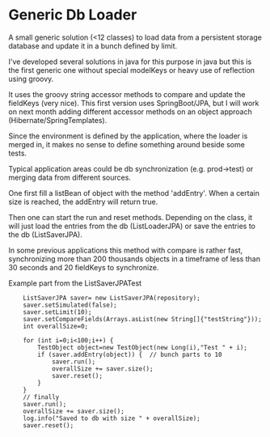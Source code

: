 # Generic Db Loader
A small generic solution (<12 classes) to load data from a persistent storage database and update it in a bunch defined by limit.

I've developed several solutions in java for this purpose in java but this is the first generic one without special modelKeys or heavy use of reflection using groovy. 

It uses the groovy string accessor methods to compare and update the fieldKeys (very nice). This first version uses SpringBoot/JPA, but I will work on next month adding different accessor methods on an object approach (Hibernate/SpringTemplates).

Since the environment is defined by the application, where the loader is merged in, it makes no sense to define something around beside some tests.

Typical application areas could be db synchronization (e.g. prod->test) or merging data from different sources.

One first fill a listBean of object with the method 'addEntry'. When a certain size is reached, the addEntry will return true.

Then one can start the run and reset methods. Depending on the class, it will just load the entries from the db (ListLoaderJPA) or save the entries to the db (ListSaverJPA).

In some previous applications this method with compare is rather fast, synchronizing more than 200 thousands objects in a timeframe of less than 30 seconds and 20 fieldKeys to synchronize.

Example part from the ListSaverJPATest

        ListSaverJPA saver= new ListSaverJPA(repository);
        saver.setSimulated(false);
        saver.setLimit(10);
        saver.setCompareFields(Arrays.asList(new String[]{"testString"}));
        int overallSize=0;

        for (int i=0;i<100;i++) {
            TestObject object=new TestObject(new Long(i),"Test " + i);
            if (saver.addEntry(object)) {  // bunch parts to 10
                saver.run();
                overallSize += saver.size();
                saver.reset();
            }
        }
        // finally
        saver.run();
        overallSize += saver.size();
        log.info("Saved to db with size " + overallSize);
        saver.reset();